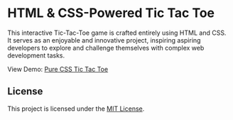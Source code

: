 # HTML & CSS-Powered Tic Tac Toe

This interactive Tic-Tac-Toe game is crafted entirely using HTML and CSS. It serves as an enjoyable and innovative project, inspiring aspiring developers to explore and challenge themselves with complex web development tasks.

View Demo: [Pure CSS Tic Tac Toe](https://pure-css-tic-tac-toe.netlify.com)

## License

This project is licensed under the [MIT License](https://choosealicense.com/licenses/mit/).
